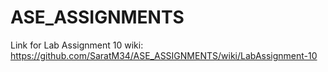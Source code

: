 # ASE_ASSIGNMENTS
Link for Lab Assignment 10 wiki: https://github.com/SaratM34/ASE_ASSIGNMENTS/wiki/LabAssignment-10
